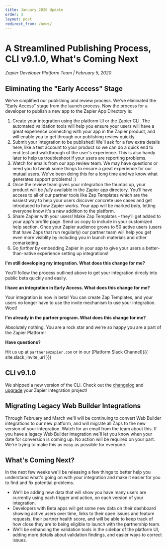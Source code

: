 ```yaml
---
title: January 2020 Update
order: 3
layout: post
redirect_from: /news/
---
```


# A Streamlined Publishing Process, CLI v9.1.0, What's Coming Next

_Zapier Developer Platform Team \| February 5, 2020_

## Eliminating the "Early Access" Stage

We've simplified our publishing and review process.  We've eliminated the "Early Access" stage from the launch process.  Now the process for a developer to publish a new app to the Zapier App Directory is:

1. Create your integration using the platform UI or the Zapier CLI.  The automated validation tools will help you ensure your users will have a great experience connecting with your app in the Zapier product, and will enable you to get through our publishing review quickly.
2. Submit your integration to be published! We'll ask for a few extra details here, like a test account to your product so we can do a quick end to end test and walkthrough of the user's experience.  This is also handy later to help us troubleshoot if your users are reporting problems.
3. Watch for emails from our app review team.  We may have questions or need you to tweak some things to ensure a great experience for our mutual users.  We've been doing this for a long time and we know what generates support problems! :)
4. Once the review team gives your integration the thumbs up, your product will be _fully_ available in the Zapier app directory.  You'll have access to all of our partner tools like Zap Templates which are the easiest way to help your users discover concrete use cases and get introduced to how Zapier works.  Your app will be marked _beta_, letting everyone know it's a new addition to the platform.
5. Share Zapier with your users!  Make Zap Templates - they'll get added to your app's profile page.  Send us copy to include in your customized help section.  Once your Zapier audience grows to 50 active users (users that have Zaps that run regularly) our partner team will help you get even more visiblity by including you in launch materials and other comarketing.  
6. Go _further_ by embedding Zapier in your app to give your users a better-than-native experience setting up integrations! 

**I'm still developing my integration.  What does this change for me?**

You'll follow the process outlined above to get your integration direcly into public beta quickly and easily. 

**I have an integration in Early Access.  What does this change for me?**

Your integration is now in beta! You can create Zap Templates, and your users no longer have to use the invite mechanism to use your integration.  Woot! 

**I'm already in the partner program.  What does this change for me?**

Absolutely nothing.  You are a rock star and we're so happy you are a part of the Zapier Platform!

**Have questions?**  

Hit us up at `partners@zapier.com` or in our [Platform Slack Channel]({{ site.slack_invite_url }})

## CLI v9.1.0

We shipped a new version of the CLI.  Check out the [changelog](https://github.com/zapier/zapier-platform/blob/master/CHANGELOG.md) and [upgrade](https://zapier.github.io/zapier-platform/#updating) your Zapier integration project!


## Migrating Legacy Web Builder Integrations

Through February and March we'll will be continuing to convert Web Builder integrations to our new platform, and will migrate all Zaps to the new version of your integration.  Watch for an email from the team about this.  If you have a legacy Web Builder integration we'll let you know when your date for conversion is coming up.  No action will be required on your part.  We're trying to make this as easy as possible for everyone. 

## What's Coming Next?

In the next few weeks we'll be releasing a few things to better help you understand what's going on with your integration and make it easier for you to find and fix potential problems.

- We'll be adding new data that will show you have many users are currently using each trigger and action, on each version of your integration.
- Developers with Beta apps will get some new data on their dashboard showing active users over time, links to their open issues and feature requests, their partner health score, and will be able to keep track of how close they are to being eligible to launch with the partnership team.
- We'll be enhancing the validation tools in the sidebar of the platform UI, adding more details about validation findings, and easier ways to correct issues.  

